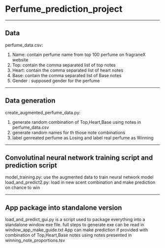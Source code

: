 # Perfume_prediction_project

-----
Data
-----
perfume_data.csv:
1. Name: contain perfume name from top 100 perfume on fragraneX website
2. Top: contain the comma separated list of top notes
3. Heart: contain the comma separated list of heart notes
4. Base: contain the comma separated list of Base notes
5. Gender : supposed gender for the perfume

-----
Data generation
-----
create_augmented_perfume_data.py:
1. generate random combination of Top,Heart,Base using notes in perfume_data.csv
2. generate random names for th those note combinations
3. label genreated perfume as Losing and label real perfume as Winning

-----
Convolutinal neural network training script and prediction script
-----
model_training.py: use the augmented data to train neural network model
load_and_predict2.py: load in new scent combination and make prediction on chance to win

-----
App package into standalone version
-----
load_and_predict_gui.py is a script used to package everything into a standalone window exe file.
full steps to generate exe can be read in window_app_make_guide.txt
App can make prediction if provided with combination of Top,Heart,Base notes using notes presented in winning_note_proportions.tsv
